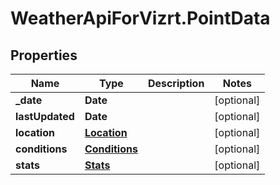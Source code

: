 # WeatherApiForVizrt.PointData

## Properties
Name | Type | Description | Notes
------------ | ------------- | ------------- | -------------
**_date** | **Date** |  | [optional] 
**lastUpdated** | **Date** |  | [optional] 
**location** | [**Location**](Location.md) |  | [optional] 
**conditions** | [**Conditions**](Conditions.md) |  | [optional] 
**stats** | [**Stats**](Stats.md) |  | [optional] 


